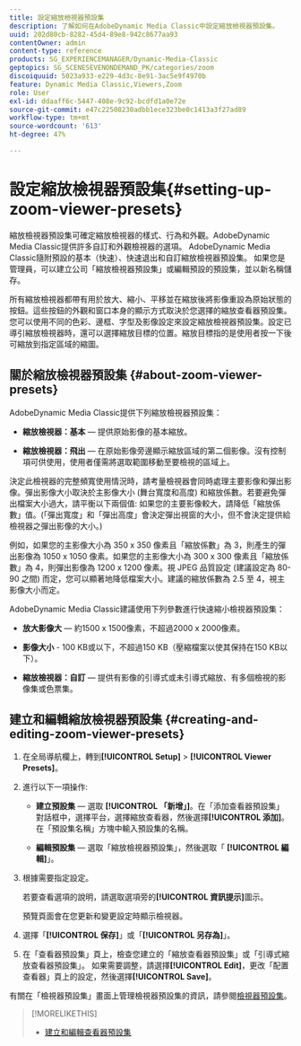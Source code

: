 ```yaml
---
title: 設定縮放檢視器預設集
description: 了解如何在AdobeDynamic Media Classic中設定縮放檢視器預設集。
uuid: 202d80cb-8282-45d4-89e8-942c8677aa93
contentOwner: admin
content-type: reference
products: SG_EXPERIENCEMANAGER/Dynamic-Media-Classic
geptopics: SG_SCENESEVENONDEMAND_PK/categories/zoom
discoiquuid: 5023a933-e229-4d3c-8e91-3ac5e9f4970b
feature: Dynamic Media Classic,Viewers,Zoom
role: User
exl-id: ddaaff6c-5447-408e-9c92-bcdfd1a0e72e
source-git-commit: e47c22508230adbb1ece323be0c1413a3f27ad89
workflow-type: tm+mt
source-wordcount: '613'
ht-degree: 47%

---
```


# 設定縮放檢視器預設集{#setting-up-zoom-viewer-presets}

縮放檢視器預設集可確定縮放檢視器的樣式、行為和外觀。AdobeDynamic Media Classic提供許多自訂和外觀檢視器的選項。 AdobeDynamic Media Classic隨附預設的基本（快速）、快速退出和自訂縮放檢視器預設集。 如果您是管理員，可以建立公司「縮放檢視器預設集」或編輯預設的預設集，並以新名稱儲存。

所有縮放檢視器都帶有用於放大、縮小、平移並在縮放後將影像重設為原始狀態的按鈕。這些按鈕的外觀和窗口本身的顯示方式取決於您選擇的縮放查看器預設集。 您可以使用不同的色彩、邊框、字型及影像設定來設定縮放檢視器預設集。設定已導引縮放檢視器時，還可以選擇縮放目標的位置。縮放目標指的是使用者按一下後可縮放到指定區域的縮圖。

## 關於縮放檢視器預設集 {#about-zoom-viewer-presets}

AdobeDynamic Media Classic提供下列縮放檢視器預設集：

* **縮放檢視器：基本**  — 提供原始影像的基本縮放。

* **縮放檢視器：飛出**  — 在原始影像旁邊顯示縮放區域的第二個影像。沒有控制項可供使用，使用者僅需將選取範圍移動至要檢視的區域上。

決定此檢視器的完整頻寬使用情況時，請考量檢視器會同時處理主要影像和彈出影像。彈出影像大小取決於主影像大小 (舞台寬度和高度) 和縮放係數。若要避免彈出檔案大小過大，請平衡以下兩個值: 如果您的主要影像較大，請降低「縮放係數」值。(「彈出寬度」和「彈出高度」會決定彈出視窗的大小，但不會決定提供給檢視器之彈出影像的大小。)

例如，如果您的主影像大小為 350 x 350 像素且「縮放係數」為 3，則產生的彈出影像為 1050 x 1050 像素。如果您的主影像大小為 300 x 300 像素且「縮放係數」為 4，則彈出影像為 1200 x 1200 像素。視 JPEG 品質設定 (建議設定為 80-90 之間) 而定，您可以顯著地降低檔案大小。建議的縮放係數為 2.5 至 4，視主影像大小而定。

AdobeDynamic Media Classic建議使用下列參數進行快速縮小檢視器預設集：

* **放大影像大**  — 約1500 x 1500像素，不超過2000 x 2000像素。

* **影像大小** - 100 KB或以下，不超過150 KB（壓縮檔案以使其保持在150 KB以下）。

* **縮放檢視器：自訂**  — 提供有影像的引導式或未引導式縮放、有多個檢視的影像集或色票集。

## 建立和編輯縮放檢視器預設集 {#creating-and-editing-zoom-viewer-presets}

1. 在全局導航欄上，轉到&#x200B;**[!UICONTROL Setup]** > **[!UICONTROL Viewer Presets]**。
1. 進行以下一項操作:

   * **建立預設集**  — 選取 **[!UICONTROL 「新增」]**。在「添加查看器預設集」對話框中，選擇平台，選擇縮放查看器，然後選擇&#x200B;**[!UICONTROL 添加]**。 在「預設集名稱」方塊中輸入預設集的名稱。

   * **編輯預設集**  — 選取「縮放檢視器預設集」，然後選取「 **[!UICONTROL 編輯]**」。

1. 根據需要指定設定。

   若要查看選項的說明，請選取選項旁的&#x200B;**[!UICONTROL 資訊提示]**&#x200B;圖示。

   預覽頁面會在您更新和變更設定時顯示檢視器。

1. 選擇「**[!UICONTROL 保存]**」或「**[!UICONTROL 另存為]**」。
1. 在「查看器預設集」頁上，檢查您建立的「縮放查看器預設集」或「引導式縮放查看器預設集」。 如果需要調整，請選擇&#x200B;**[!UICONTROL Edit]**，更改「配置查看器」頁上的設定，然後選擇&#x200B;**[!UICONTROL Save]**。

有關在「檢視器預設集」畫面上管理檢視器預設集的資訊，請參閱[檢視器預設集](application-setup.md#viewer_presets)。

>[!MORELIKETHIS]
>
>* [建立和編輯查看器預設集](application-setup.md#adding_and_editing_viewer_presets)

